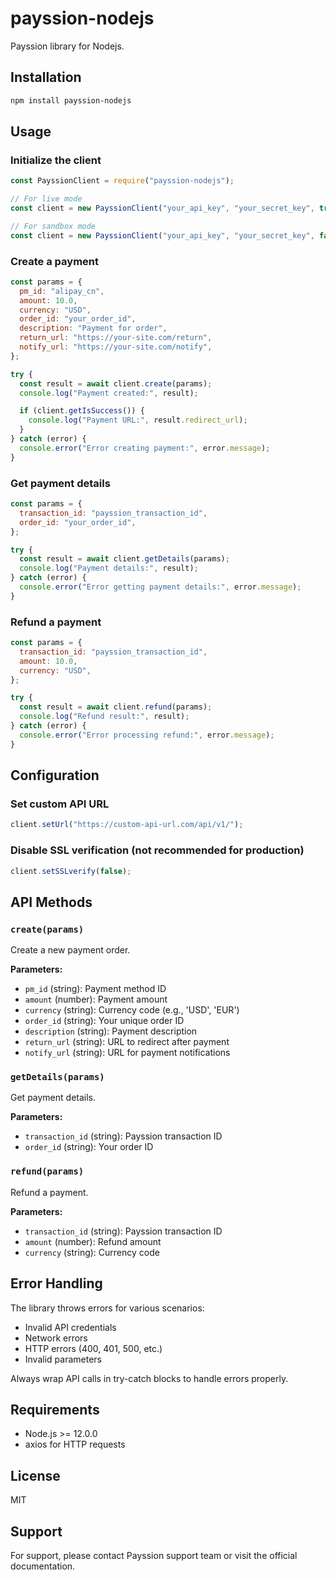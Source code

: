 # payssion-nodejs

Payssion library for Nodejs.

## Installation

```bash
npm install payssion-nodejs
```

## Usage

### Initialize the client

```javascript
const PayssionClient = require("payssion-nodejs");

// For live mode
const client = new PayssionClient("your_api_key", "your_secret_key", true);

// For sandbox mode
const client = new PayssionClient("your_api_key", "your_secret_key", false);
```

### Create a payment

```javascript
const params = {
  pm_id: "alipay_cn",
  amount: 10.0,
  currency: "USD",
  order_id: "your_order_id",
  description: "Payment for order",
  return_url: "https://your-site.com/return",
  notify_url: "https://your-site.com/notify",
};

try {
  const result = await client.create(params);
  console.log("Payment created:", result);

  if (client.getIsSuccess()) {
    console.log("Payment URL:", result.redirect_url);
  }
} catch (error) {
  console.error("Error creating payment:", error.message);
}
```

### Get payment details

```javascript
const params = {
  transaction_id: "payssion_transaction_id",
  order_id: "your_order_id",
};

try {
  const result = await client.getDetails(params);
  console.log("Payment details:", result);
} catch (error) {
  console.error("Error getting payment details:", error.message);
}
```

### Refund a payment

```javascript
const params = {
  transaction_id: "payssion_transaction_id",
  amount: 10.0,
  currency: "USD",
};

try {
  const result = await client.refund(params);
  console.log("Refund result:", result);
} catch (error) {
  console.error("Error processing refund:", error.message);
}
```

## Configuration

### Set custom API URL

```javascript
client.setUrl("https://custom-api-url.com/api/v1/");
```

### Disable SSL verification (not recommended for production)

```javascript
client.setSSLverify(false);
```

## API Methods

### `create(params)`

Create a new payment order.

**Parameters:**

- `pm_id` (string): Payment method ID
- `amount` (number): Payment amount
- `currency` (string): Currency code (e.g., 'USD', 'EUR')
- `order_id` (string): Your unique order ID
- `description` (string): Payment description
- `return_url` (string): URL to redirect after payment
- `notify_url` (string): URL for payment notifications

### `getDetails(params)`

Get payment details.

**Parameters:**

- `transaction_id` (string): Payssion transaction ID
- `order_id` (string): Your order ID

### `refund(params)`

Refund a payment.

**Parameters:**

- `transaction_id` (string): Payssion transaction ID
- `amount` (number): Refund amount
- `currency` (string): Currency code

## Error Handling

The library throws errors for various scenarios:

- Invalid API credentials
- Network errors
- HTTP errors (400, 401, 500, etc.)
- Invalid parameters

Always wrap API calls in try-catch blocks to handle errors properly.

## Requirements

- Node.js >= 12.0.0
- axios for HTTP requests

## License

MIT

## Support

For support, please contact Payssion support team or visit the official documentation.

